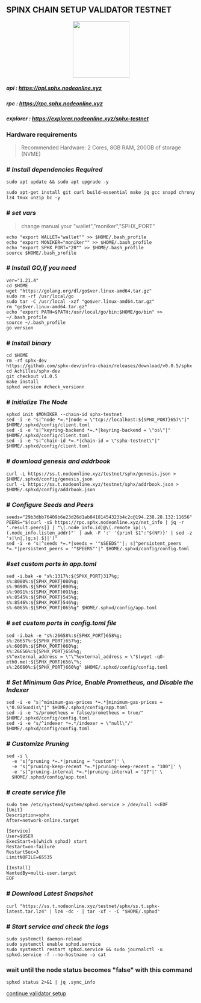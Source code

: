 ## **SPINX CHAIN SETUP VALIDATOR TESTNET**

<p align= "center">
<img src="https://github.com/nodeonline/testnet-node-runner/blob/main/sphx/logo-sphx.jpg" "width="250" height="150" /><b\>

##### api      : https://api.sphx.nodeonline.xyz
##### rpc      : https://rpc.sphx.nodeonline.xyz
##### explorer : https://explorer.nodeonline.xyz/sphx-testnet




### Hardware requirements
> Recommended Hardware: 2 Cores, 8GB RAM, 200GB of storage (NVME)




### # _Install dependencies Required_
```
sudo apt update && sudo apt upgrade -y
```
```
sudo apt-get install git curl build-essential make jq gcc snapd chrony lz4 tmux unzip bc -y
```


### # _set vars_
> change manual your "wallet","moniker","SPHX_PORT" 
```
echo "export WALLET="wallet"" >> $HOME/.bash_profile
echo "export MONIKER="moniker"" >> $HOME/.bash_profile
echo "export SPHX_PORT="20"" >> $HOME/.bash_profile
source $HOME/.bash_profile
```


### # _Install GO,If you need_ 
```
ver="1.21.4"
cd $HOME
wget "https://golang.org/dl/go$ver.linux-amd64.tar.gz"
sudo rm -rf /usr/local/go
sudo tar -C /usr/local -xzf "go$ver.linux-amd64.tar.gz"
rm "go$ver.linux-amd64.tar.gz"
echo "export PATH=$PATH:/usr/local/go/bin:$HOME/go/bin" >> ~/.bash_profile
source ~/.bash_profile
go version
```

### # _Install binary_ 
```
cd $HOME
rm -rf sphx-dev
https://github.com/sphx-dev/infra-chain/releases/download/v0.0.5/sphx
cd Achilles/sphx-dev
git checkout v1.0.5
make install
sphxd version #check_versionn
```

### # _Initialize The Node_ 
```
sphxd init $MONIKER --chain-id sphx-testnet
sed -i -e "s|^node *=.*|node = \"tcp://localhost:${SPHX_PORT}657\"|" $HOME/.sphxd/config/client.toml
sed -i -e "s|^keyring-backend *=.*|keyring-backend = \"os\"|" $HOME/.sphxd/config/client.toml
sed -i -e "s|^chain-id *=.*|chain-id = \"sphx-testnet\"|" $HOME/.sphxd/config/client.toml
```

### # _download genesis and addrbook_
```
curl -L https://ss.t.nodeonline.xyz/testnet/sphx/genesis.json > $HOME/.sphxd/config/genesis.json
curl -L https://ss.t.nodeonline.xyz/testnet/sphx/addrbook.json > $HOME/.sphxd/config/addrbook.json
```

### # _Configure Seeds and Peers_ 
```
seeds="29b3dbb76409b6e23d26d1ab84181454323b4c2c@194.238.28.132:11656"
PEERS="$(curl -sS https://rpc.sphx.nodeonline.xyz/net_info | jq -r '.result.peers[] | "\(.node_info.id)@\(.remote_ip):\(.node_info.listen_addr)"' | awk -F ':' '{print $1":"$(NF)}' | sed -z 's|\n|,|g;s|.$||')"
sed -i -e "s|^seeds *=.*|seeds = '"$SEEDS"'|; s|^persistent_peers *=.*|persistent_peers = '"$PEERS"'|" $HOME/.sphxd/config/config.toml
```

### #_set custom ports in app.toml_
```
sed -i.bak -e "s%:1317%:${SPHX_PORT}317%g;
s%:8080%:${SPHX_PORT}080%g;
s%:9090%:${SPHX_PORT}090%g;
s%:9091%:${SPHX_PORT}091%g;
s%:8545%:${SPHX_PORT}545%g;
s%:8546%:${SPHX_PORT}546%g;
s%:6065%:${SPHX_PORT}065%g" $HOME/.sphxd/config/app.toml
```

### # _set custom ports in config.toml file_
```
sed -i.bak -e "s%:26658%:${SPHX_PORT}658%g;
s%:26657%:${SPHX_PORT}657%g;
s%:6060%:${SPHX_PORT}060%g;
s%:26656%:${SPHX_PORT}656%g;
s%^external_address = \"\"%external_address = \"$(wget -qO- eth0.me):${SPHX_PORT}656\"%;
s%:26660%:${SPHX_PORT}660%g" $HOME/.sphxd/config/config.toml
```

### # _Set Minimum Gas Price, Enable Prometheus, and Disable the Indexer_ 
```
sed -i -e "s|^minimum-gas-prices *=.*|minimum-gas-prices = \"0.025uodis\"|" $HOME/.sphxd/config/app.toml
sed -i -e "s/prometheus = false/prometheus = true/" $HOME/.sphxd/config/config.toml
sed -i -e "s/^indexer *=.*/indexer = \"null\"/" $HOME/.sphxd/config/config.toml
```

### # _Customize Pruning_ 
```
sed -i \
  -e 's|^pruning *=.*|pruning = "custom"|' \
  -e 's|^pruning-keep-recent *=.*|pruning-keep-recent = "100"|' \
  -e 's|^pruning-interval *=.*|pruning-interval = "17"|' \
  $HOME/.sphxd/config/app.toml
```

### # _create service file_ 
```
sudo tee /etc/systemd/system/sphxd.service > /dev/null <<EOF
[Unit]
Description=sphx
After=network-online.target

[Service]
User=$USER
ExecStart=$(which sphxd) start
Restart=on-failure
RestartSec=3
LimitNOFILE=65535

[Install]
WantedBy=multi-user.target
EOF
```


### # _Download Latest Snapshot_
```
curl "https://ss.t.nodeonline.xyz/testnet/sphx/ss.t.sphx-latest.tar.lz4" | lz4 -dc - | tar -xf - -C "$HOME/.sphxd"
```



### # _Start service and check the logs_ 
```
sudo systemctl daemon-reload
sudo systemctl enable sphxd.service
sudo systemctl restart sphxd.service && sudo journalctl -u sphxd.service -f --no-hostname -o cat
```

### wait until the node status becomes "false" with this command
```
sphxd status 2>&1 | jq .sync_info
```

[continue validator setup](https://github.com/nodeonline/testnet-node-runner/blob/main/sphx/cli%20cheatsheet.md)

